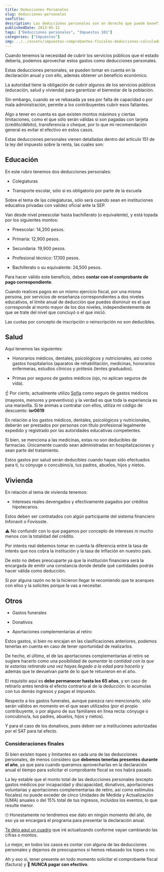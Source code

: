 ```yaml
---
title: Deducciones Personales
slug: deducciones-personales
seoTitle: 
description: Las deducciones personales son un derecho que puede beneficiarte con la posibilidad de generar un saldo a favor en tu declaración anual.
publishedDate: 2013-05-11
tags: ["Deducciones personales", "Impuestos 101"]
categories: ["Impuestos"]
img: ../../assets/impuestos-comprobantes-fiscales-deducciones-calculadora.jpeg
---
```



Cuando tenemos la necesidad de cubrir los servicios públicos que el estado debería, podemos aprovechar estos gastos como deducciones personales.




Estas deducciones personales, se pueden tomar en cuenta en la declaración anual y con ello, además obtener un beneficio económico.




La autoridad tiene la obligación de cubrir algunos de los servicios públicos (educación, salud y vivienda) para garantizar el bienestar de la población.




Sin embargo, cuando se ve rebasada ya sea por falta de capacidad o por mala administración, permite a los contribuyentes cubrir esos faltantes.




Algo a tener en cuenta es que existen montos máximos y ciertas limitaciones, como el que sólo serán válidas si son pagadas con tarjeta (crédito/débito), transferencia o cheque, por lo que mi recomendación general es evitar el efectivo en estos casos.




Estas deducciones personales vienen detalladas dentro del artículo 151 de la ley del impuesto sobre la renta, las cuales son:




Educación
---------




En este rubro tenemos dos deducciones personales:




* Colegiaturas

* Transporte escolar, sólo si es obligatorio por parte de la escuela




Sobre el tema de las colegiaturas, sólo será cuando sean en instituciones educativa privadas con validez oficial ante la SEP.




Van desde nivel preescolar hasta bachillerato (o equivalente), y está topada por los siguientes montos:




* Preescolar: 14,200 pesos.

* Primaria: 12,900 pesos.

* Secundaria: 19,900 pesos.

* Profesional técnico: 17,100 pesos.

* Bachillerato o su equivalente: 24,500 pesos.




Para hacer válido este beneficio, debes **contar con el comprobante de pago correspondiente**.




Cuando realices pagos en un mismo ejercicio fiscal, por una misma persona, por servicios de enseñanza correspondientes a dos niveles educativos, el límite anual de deducción que puedes disminuir es el que corresponde al monto mayor de los dos niveles, independientemente de que se trate del nivel que concluyó o el que inició.




Las cuotas por concepto de inscripción o reinscripción no son deducibles.




Salud
-----




Aquí tenemos las siguientes:




* Honorarios médicos, dentales, psicológicos y nutricionales, así como gastos hospitalarios (aparatos de rehabilitación, medicinas, honorarios enfermeras, estudios clínicos y prótesis (lentes graduados).

* Primas por seguros de gastos médicos (ojo, no aplican seguros de vida).




☝ Por cierto, actualmente utilizo [Sofía](https://www.sofiasalud.com/?utm_source=todoconta&utm_medium=post&utm_campaign=deducciones_personales) como seguro de gastos médicos (mayores, menores y preventivos) y la verdad es que toda la experiencia es una maravilla. Si te animas a contratar con ellos, utiliza mi código de descuento: **isr0619**




En relación a los gastos médicos, dentales, psicológicos y nutricionales, deberán ser prestados por personas con título profesional legalmente expedido y registrado por las autoridades educativas competentes.




Si bien, se menciona a las medicinas, estas no son deducibles de farmacias. Únicamente cuando sean administradas en hospitalizaciones y sean parte del tratamiento.




Estos gastos por salud serán deducibles cuando hayan sido efectuados para ti, tu cónyuge o concubino/a, tus padres, abuelos, hijos y nietos.




Vivienda
--------




En relación al tema de vivienda tenemos:




* Intereses reales devengados y efectivamente pagados por créditos hipotecarios.




Estos deben ser contratados con algún participante del sistema financiero Infonavit o Fovissste.




⚠️ No confundir con lo que pagamos por concepto de intereses ni mucho menos con la totalidad del crédito.




Por interés real debemos tomar en cuenta la diferencia entre la tasa de interés que nos cobra la institución y la tasa de inflación en nuestro país.




De esto no debes preocuparte ya que la institución financiera será la encargada de emitir una constancia donde detalle qué cantidades podrás hacer válida como deducción.




Si por alguna razón no te la hicieron llegar te recomiendo que te acerques con ellos y la solicites porque la vas a necesitar.




Otros
-----




* Gastos funerales

* Donativos

* Aportaciones complementarias al retiro




Estos gastos, si bien no encajan en las clasificaciones anteriores, podemos tenerlas en cuenta en caso de tener oportunidad de realizarlos.




De hecho, el último, el de las aportaciones complementarias al retiro se sugiere hacerlo como una posibilidad de *aumentar la cantidad con la que te estarías retirando una vez hayas llegado a la edad para hacerlo* y además que te devuelvan parte de lo que te retuvieron en el año.




El requisito aquí es **debe permanecer hasta los 65 años**, y en caso de retirarlo antes tendría el efecto contrario al de la deducción: lo acumulas con tus demás ingresos y pagas el impuesto.




Respecto a los gastos funerales, aunque parezca raro mencionarlo, sólo serán válidos en momento en el que sean utilizados (por el propio contribuyente, o por alguno de sus familiares en línea recta: cónyuge o concubino/a, tus padres, abuelos, hijos y nietos).




Y para el caso de los donativos, pues deben ser a instituciones autorizadas por el SAT para tal efecto.




### Consideraciones finales




Si bien existen topes y limitantes en cada una de las deducciones personales, de menos considero que **debemos tenerlas presentes durante el año**, ya que para cuando queramos aprovecharlas en la declaración anual el tiempo para solicitar el comprobante fiscal se nos habrá pasado.




La ley estable que el monto total de las deducciones personales (excepto gastos médicos por incapacidad y discapacidad, donativos, aportaciones voluntarias y aportaciones complementarias de retiro, así como estímulos fiscales) no puede exceder de cinco Unidades de Medida y Actualización (UMA) anuales o del 15% total de tus ingresos, incluidos los exentos, lo que resulte menor.




🙄 Honestamente no tendremos ese dato en ningún momento del año, de eso ya se encargará el programa para presentar la declaración anual.




[Te dejo aquí un cuadro](https://docs.google.com/spreadsheets/d/1B8zqcSb36mWWFZvi27E21_b5Ru3h6EwZEgqBx4BN8XU/edit?usp=sharing) que iré actualizando conforme vayan cambiando las cifras o montos.




Lo mejor, en todos los casos es contar con alguna de las deducciones personales y dejarnos de preocuparnos si hemos rebasado los topes o no.




Ah y eso si, tener presente en todo momento solicitar el comprobante fiscal (factura) y 🚫 **NUNCA pagar con efectivo**.



